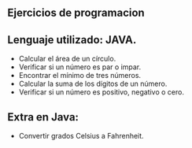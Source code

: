 ## Ejercicios de programacion

## Lenguaje utilizado: JAVA.

- Calcular el área de un círculo.
- Verificar si un número es par o impar.
- Encontrar el mínimo de tres números.
- Calcular la suma de los dígitos de un número.
- Verificar si un número es positivo, negativo o cero.

## Extra en Java:
- Convertir grados Celsius a Fahrenheit.